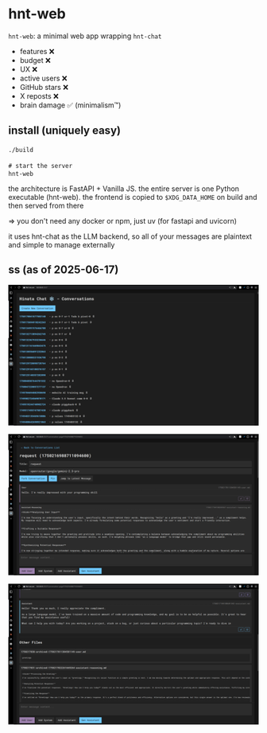 # hnt-web
`hnt-web`: a minimal web app wrapping `hnt-chat`

- features ❌
- budget ❌
- UX ❌
- active users ❌
- GitHub stars ❌
- X reposts ❌
- brain damage ✅ (minimalism™)

## install (uniquely easy)
```
./build

# start the server
hnt-web
```

the architecture is FastAPI + Vanilla JS. the entire server is one Python
executable (hnt-web). the frontend is copied to `$XDG_DATA_HOME` on build and
then served from there

=> you don't need any docker or npm, just uv (for fastapi and uvicorn)

it uses hnt-chat as the LLM backend, so all of your messages are plaintext and
simple to manage externally

## ss (as of 2025-06-17)
![1](https://raw.githubusercontent.com/veilm/veilm.github.io/refs/heads/master/static/1750216968-hnt-web.png)

![2](https://raw.githubusercontent.com/veilm/veilm.github.io/refs/heads/master/static/1750217113-hnt-web.png)

![3](https://raw.githubusercontent.com/veilm/veilm.github.io/refs/heads/master/static/1750217128-hnt-web.png)
